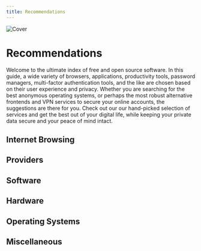 ```yaml
---
title: Recommendations
---
```


![Cover](/assets/covers/recommendations.png)

<script setup>
    import Card from '../.vitepress/theme/components/card.vue'
    import Grid from '../.vitepress/theme/components/card-grid.vue'
</script>

# Recommendations

Welcome to the ultimate index of free and open source software. In this guide, a wide variety of browsers, applications, productivity tools, password managers, multi-factor authentication tools, and the like are chosen based on their user experience and privacy. Whether you are searching for the best anonymous operating systems, or perhaps the most robust alternative frontends and VPN services to secure your online accounts, the suggestions are there for you. Check out our our hand-picked selection of services and get the best out of your digital life, while keeping your private data secure and your peace of mind intact.

## Internet Browsing

<Grid>
    <Card title="Tor Browser" href="/recommendations/internet-browsing/tor-browser"/>
    <Card title="Desktop Browsers" href="/recommendations/internet-browsing/desktop-browsers"/>
    <Card title="Mobile Browsers" href="/recommendations/internet-browsing/mobile-browsers"/>
    <Card title="Search Engines" href="/recommendations/internet-browsing/search-engines"/>
    <Card title="Browser Extensions" href="/recommendations/internet-browsing/browser-extensions"/>
    <Card title="Alternative Frontends" href="/recommendations/internet-browsing/alternative-frontends"/>
</Grid>

## Providers

<Grid>
    <Card title="Email Services" href="/recommendations/providers/email-services"/>
    <Card title="Email Aliasing" href="/recommendations/providers/email-aliasing"/>
    <Card title="Cloud Storage" href="/recommendations/providers/cloud-storage"/>
    <Card title="VPN Services" href="/recommendations/providers/vpn-services"/>
    <Card title="Proxy Services" href="/recommendations/providers/proxy-services"/>
    <Card title="DNS Resolvers" href="/recommendations/providers/dns-resolvers"/>
    <Card title="VPS Providers" href="/recommendations/providers/vps-providers"/>
</Grid>

## Software

<Grid>
    <Card title="FOSS Alternatives" href="/recommendations/software/foss-alternatives"/>
    <Card title="Email Clients" href="/recommendations/software/email-clients"/>
    <Card title="Password Managers" href="/recommendations/software/password-managers"/>
    <Card title="Multi-Factor Authentication" href="/recommendations/software/multi-factor-authentication"/>
    <Card title="Encryption Software" href="/recommendations/software/encryption-software"/>
    <Card title="File Sharing" href="/recommendations/software/file-sharing"/>
    <Card title="Productivity Tools" href="/recommendations/software/productivity-tools"/>
    <Card title="Real-Time Communication" href="/recommendations/software/real-time-communication"/>
    <Card title="Metadata Erasers" href="/recommendations/software/metadata-erasers"/>
    <Card title="News Aggregators" href="/recommendations/software/news-aggregators"/>
</Grid>

## Hardware

<Grid>
    <Card title="Security Keys" href="/recommendations/hardware/security-keys"/>
</Grid>

## Operating Systems

<Grid>
    <Card title="Android" href="/recommendations/operating-systems/android"/>
    <Card title="Linux" href="/recommendations/operating-systems/linux"/>
</Grid>

## Miscellaneous

<Grid>
    <Card title="Alternative Networks" href="/recommendations/miscellaneous/alternative-networks"/>
    <Card title="Finances" href="/recommendations/miscellaneous/finances"/>
    <Card title="Books" href="/recommendations/books"/>
</Grid>
